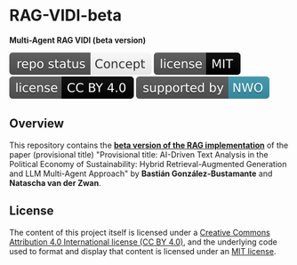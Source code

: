 # RAG-VIDI-beta
**Multi-Agent RAG VIDI (beta version)**

[![Project Status: Concept – Minimal or no implementation has been done yet, or the repository is only intended to be a limited example, demo, or proof-of-concept.](https://raw.githubusercontent.com/Making-Finance-Sustainable/RAG-VIDI-beta/master/badges/concept.svg)](STATUS.md) [![License](https://raw.githubusercontent.com/Making-Finance-Sustainable/RAG-VIDI-beta/main/badges/mit.svg)](LICENSE-MIT.md) [![License](https://raw.githubusercontent.com/Making-Finance-Sustainable/RAG-VIDI-beta/main/badges/cc_by_4_0.svg)](LICENSE-CC.md) [![NWO](https://raw.githubusercontent.com/Making-Finance-Sustainable/RAG-VIDI-beta/master/badges/nwo.svg)](https://www.nwo.nl/en/projects/vividi211226)

## Overview

This repository contains the [**beta version of the RAG implementation**](https://making-finance-sustainable.github.io/RAG-VIDI-beta/) of the paper (provisional title) "Provisional title: AI-Driven Text Analysis in the Political Economy of Sustainability: Hybrid Retrieval-Augmented Generation and LLM Multi-Agent Approach" by **Bastián González-Bustamante** and **Natascha van der Zwan**.

## License

The content of this project itself is licensed under a [Creative Commons Attribution 4.0 International license (CC BY 4.0)](LICENSE-CC.md), and the underlying code used to format and display that content is licensed under an [MIT license](LICENSE-MIT.md).
